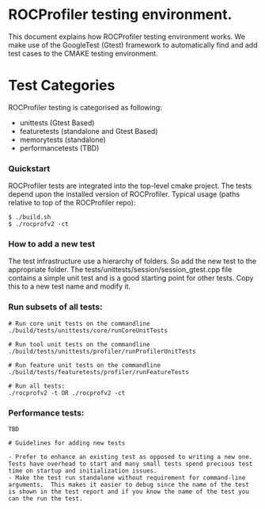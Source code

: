 # ROCProfiler testing environment.

This document explains how ROCProfiler testing environment works.
We make use of the GoogleTest (Gtest) framework to automatically find and add test cases to the CMAKE testing environment.

# Test Categories

ROCProfiler testing is categorised as following:

- unittests (Gtest Based)
- featuretests (standalone and Gtest Based)
- memorytests (standalone)
- performancetests (TBD)

### Quickstart

ROCProfiler tests are integrated into the top-level cmake project. The tests depend upon the installed version of ROCProfiler.
Typical usage (paths relative to top of the ROCProfiler repo):
```
$ ./build.sh
$ ./rocprofv2 -ct
```

### How to add a new test

The test infrastructure use a hierarchy of folders. So add the new test to the appropriate folder. 
The tests/unittests/session/session_gtest.cpp file contains a simple unit test and is a good starting point for other tests.
Copy this to a new test name and modify it.

### Run subsets of all tests:
```
# Run core unit tests on the commandline
./build/tests/unittests/core/runCoreUnitTests

# Run tool unit tests on the commandline
./build/tests/unittests/profiler/runProfilerUnitTests

# Run feature unit tests on the commandline
./build/tests/featuretests/profiler/runFeatureTests

# Run all tests:
./rocprofv2 -t OR ./rocprofv2 -ct
```

### Performance tests:
```
TBD

# Guidelines for adding new tests

- Prefer to enhance an existing test as opposed to writing a new one. Tests have overhead to start and many small tests spend precious test time on startup and initialization issues.
- Make the test run standalone without requirement for command-line arguments.  This makes it easier to debug since the name of the test is shown in the test report and if you know the name of the test you can the run the test.

